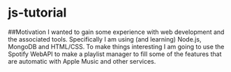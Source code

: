 # js-tutorial

##Motivation
I wanted to gain some experience with web development and the associated tools.
Specifically I am using (and learning) Node.js, MongoDB and HTML/CSS.
To make things interesting I am going to use the Spotify WebAPI to make a playlist manager to fill some of the features that are automatic with Apple Music and other services.
